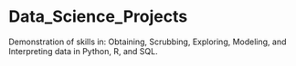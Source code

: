 # Data_Science_Projects
Demonstration of skills in: Obtaining, Scrubbing, Exploring, Modeling, and Interpreting data in Python, R, and SQL.
